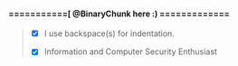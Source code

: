 #### ===========[ @BinaryChunk here :) =============


> 
> - [x] I use backspace(s) for indentation.
> 
> - [x] Information and Computer Security Enthusiast

